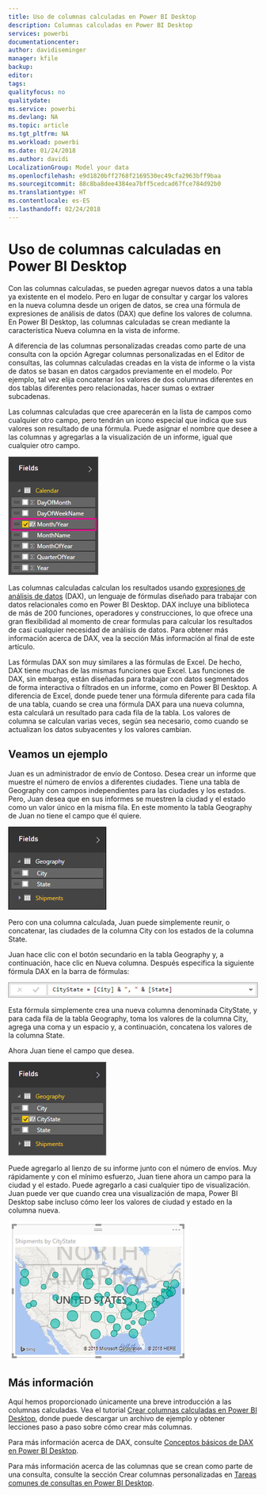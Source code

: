 ```yaml
---
title: Uso de columnas calculadas en Power BI Desktop
description: Columnas calculadas en Power BI Desktop
services: powerbi
documentationcenter: 
author: davidiseminger
manager: kfile
backup: 
editor: 
tags: 
qualityfocus: no
qualitydate: 
ms.service: powerbi
ms.devlang: NA
ms.topic: article
ms.tgt_pltfrm: NA
ms.workload: powerbi
ms.date: 01/24/2018
ms.author: davidi
LocalizationGroup: Model your data
ms.openlocfilehash: e9d1820bff2768f2169530ec49cfa2963bff9baa
ms.sourcegitcommit: 88c8ba8dee4384ea7bff5cedcad67fce784d92b0
ms.translationtype: HT
ms.contentlocale: es-ES
ms.lasthandoff: 02/24/2018
---
```

# <a name="using-calculated-columns-in-power-bi-desktop"></a>Uso de columnas calculadas en Power BI Desktop
Con las columnas calculadas, se pueden agregar nuevos datos a una tabla ya existente en el modelo. Pero en lugar de consultar y cargar los valores en la nueva columna desde un origen de datos, se crea una fórmula de expresiones de análisis de datos (DAX) que define los valores de columna. En Power BI Desktop, las columnas calculadas se crean mediante la característica Nueva columna en la vista de informe.

A diferencia de las columnas personalizadas creadas como parte de una consulta con la opción Agregar columnas personalizadas en el Editor de consultas, las columnas calculadas creadas en la vista de informe o la vista de datos se basan en datos cargados previamente en el modelo. Por ejemplo, tal vez elija concatenar los valores de dos columnas diferentes en dos tablas diferentes pero relacionadas, hacer sumas o extraer subcadenas.

Las columnas calculadas que cree aparecerán en la lista de campos como cualquier otro campo, pero tendrán un icono especial que indica que sus valores son resultado de una fórmula. Puede asignar el nombre que desee a las columnas y agregarlas a la visualización de un informe, igual que cualquier otro campo.

![](media/desktop-calculated-columns/calccolinpbid_fields.png)

Las columnas calculadas calculan los resultados usando [expresiones de análisis de datos](https://msdn.microsoft.com/library/gg413422.aspx) (DAX), un lenguaje de fórmulas diseñado para trabajar con datos relacionales como en Power BI Desktop. DAX incluye una biblioteca de más de 200 funciones, operadores y construcciones, lo que ofrece una gran flexibilidad al momento de crear formulas para calcular los resultados de casi cualquier necesidad de análisis de datos. Para obtener más información acerca de DAX, vea la sección Más información al final de este artículo.

Las fórmulas DAX son muy similares a las fórmulas de Excel. De hecho, DAX tiene muchas de las mismas funciones que Excel. Las funciones de DAX, sin embargo, están diseñadas para trabajar con datos segmentados de forma interactiva o filtrados en un informe, como en Power BI Desktop. A diferencia de Excel, donde puede tener una fórmula diferente para cada fila de una tabla, cuando se crea una fórmula DAX para una nueva columna, esta calculará un resultado para cada fila de la tabla. Los valores de columna se calculan varias veces, según sea necesario, como cuando se actualizan los datos subyacentes y los valores cambian.

## <a name="lets-look-at-an-example"></a>Veamos un ejemplo
Juan es un administrador de envío de Contoso. Desea crear un informe que muestre el número de envíos a diferentes ciudades. Tiene una tabla de Geography con campos independientes para las ciudades y los estados. Pero, Juan desea que en sus informes se muestren la ciudad y el estado como un valor único en la misma fila. En este momento la tabla Geography de Juan no tiene el campo que él quiere.

![](media/desktop-calculated-columns/calccolinpbid_cityandstatefields.png)

Pero con una columna calculada, Juan puede simplemente reunir, o concatenar, las ciudades de la columna City con los estados de la columna State.

Juan hace clic con el botón secundario en la tabla Geography y, a continuación, hace clic en Nueva columna. Después especifica la siguiente fórmula DAX en la barra de fórmulas:

![](media/desktop-calculated-columns/calccolinpbid_formula.png)

Esta fórmula simplemente crea una nueva columna denominada CityState, y para cada fila de la tabla Geography, toma los valores de la columna City, agrega una coma y un espacio y, a continuación, concatena los valores de la columna State.

Ahora Juan tiene el campo que desea.

![](media/desktop-calculated-columns/calccolinpbid_citystatefield.png)

Puede agregarlo al lienzo de su informe junto con el número de envíos. Muy rápidamente y con el mínimo esfuerzo, Juan tiene ahora un campo para la ciudad y el estado. Puede agregarlo a casi cualquier tipo de visualización. Juan puede ver que cuando crea una visualización de mapa, Power BI Desktop sabe incluso cómo leer los valores de ciudad y estado en la columna nueva.

![](media/desktop-calculated-columns/calccolinpbid_citystatemap.png)

## <a name="learn-more"></a>Más información
Aquí hemos proporcionado únicamente una breve introducción a las columnas calculadas. Vea el tutorial [Crear columnas calculadas en Power BI Desktop](desktop-tutorial-create-calculated-columns.md), donde puede descargar un archivo de ejemplo y obtener lecciones paso a paso sobre cómo crear más columnas. 

Para más información acerca de DAX, consulte [Conceptos básicos de DAX en Power BI Desktop](desktop-quickstart-learn-dax-basics.md).

Para más información acerca de las columnas que se crean como parte de una consulta, consulte la sección Crear columnas personalizadas en [Tareas comunes de consultas en Power BI Desktop](desktop-common-query-tasks.md).  

